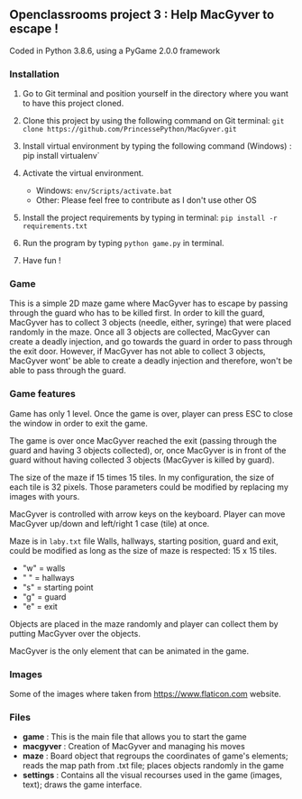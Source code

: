 ## Openclassrooms project 3 : Help MacGyver to escape !

Coded in Python 3.8.6, using a PyGame 2.0.0 framework

### Installation
1. Go to Git terminal and position yourself in the directory where you want to have this project cloned.

2.  Clone this project by using the following command on Git terminal:  `git clone https://github.com/PrincessePython/MacGyver.git`

3. Install virtual environment by typing the following command (Windows) : pip install virtualenv`


4. Activate the virtual environment.
	- Windows: `env/Scripts/activate.bat`
	- Other: Please feel free to contribute as I don't use other OS
	
5. Install the project requirements by typing in terminal: `pip install -r requirements.txt`


5. Run the program by typing `python game.py` in terminal.

6. Have fun !


### Game

This is a simple 2D maze game where MacGyver has to escape by passing through the guard who has to be killed first.
In order to kill the guard, MacGyver has to collect 3 objects (needle, either, syringe)  that were placed randomly in the maze. Once all 3 objects are collected, MacGyver can create a deadly injection, and go towards the guard in order to pass through the exit door. However, if MacGyver has not able to collect 3 objects, MacGyver wont' be able to create a deadly injection and therefore, won't be able to pass through the guard.

### Game features

Game has only 1 level. Once the game is over, player can press ESC to close the window in order to exit the game.

The game is over once MacGyver reached the exit (passing through the guard and having 3 objects collected), or, once MacGyver is in front of the guard without having collected 3 objects (MacGyver is killed by guard).

The size of the maze if 15 times 15 tiles. In my configuration, the size of each tile is 32 pixels. Those parameters could be modified by replacing my images with yours.

MacGyver is controlled with arrow keys on the keyboard. Player can move MacGyver up/down and left/right 1 case (tile) at once.

Maze is in `laby.txt` file Walls, hallways, starting position, guard and exit, could be modified as long as the size of maze is respected: 15 x 15 tiles.

- "w" = walls
- " " = hallways
- "s" = starting point
- "g" = guard
- "e" = exit

Objects are placed in the maze randomly and player can collect them by putting MacGyver over the objects.

MacGyver is the only element that can be animated in the game.

### Images
Some of the images where taken from https://www.flaticon.com website. 

### Files
- **game** : This is the main file that allows you to start the game
- **macgyver** : Creation of MacGyver and managing his moves
- **maze** : Board object that regroups the coordinates of game's elements; reads the map path from .txt file; places objects randomly in the game
- **settings** : Contains all the visual recourses used in the game (images, text); draws the game interface.



